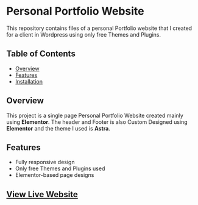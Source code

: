 # Personal Portfolio Website 

This repository contains files of a personal Portfolio website that I created for a client in Wordpress using only free Themes and Plugins.

## Table of Contents

- [Overview](#overview)
- [Features](#features)
- [Installation](#installation)


## Overview

This project is a single page Personal Portfolio Website created mainly using **Elementor**. The header and Footer is also Custom Designed using **Elementor** and the theme I used is **Astra**. 

## Features

- Fully responsive design
- Only free Themes and Plugins used
- Elementor-based page designs

## [View Live Website](https://portfolio.souravdigital.in/akshay-bose/)

